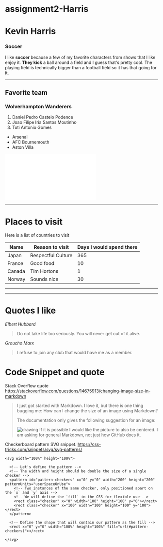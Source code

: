 # assignment2-Harris

# Kevin Harris

### Soccer  
I like **soccer** because a few of my favorite characters from shows that I like enjoy it. **They kick** a ball around a field and I guess that's pretty cool. The playing field is technically bigger than a football field so it has that going for it.

---

## Favorite team

### Wolverhampton Wanderers
1. Daniel Pedro Castelo Podence
2. Joao Filipe Iria Santos Moutinho
3. Toti Antonio Gomes

* Arsenal
* AFC Bournemouth
* Aston Villa

![About Me Page](AboutMe.md)

---

# Places to visit
Here is a list of countries to visit

|Name   | Reason to visit | Days I would spend there|
|---| --- | --- |
|Japan  | Respectful Culture | 365 |
| France | Good food | 10 |
| Canada | Tim Hortons | 1 |
| Norway | Sounds nice | 30 |

-------

---
# Quotes I like

*Elbert Hubbard*
>Do not take life too seriously. You will never get out of it alive.

*Groucho Marx*
>I refuse to join any club that would have me as a member.


# Code Snippet and quote

Stack Overflow quote <https://stackoverflow.com/questions/14675913/changing-image-size-in-markdown>

>I just got started with Markdown. I love it, but there is one thing bugging me: How can I change the size of an image using Markdown?
>
>The documentation only gives the following suggestion for an image:
>
>![drawing](drawing.jpg)
>If it is possible I would like the picture to also be centered. I am asking for general Markdown, not just how GitHub does it.

Checkerboard pattern SVG snippet. <https://css-tricks.com/snippets/svg/svg-patterns/>
```
<svg width="100%" height="100%">
    
  <!-- Let's define the pattern -->
  <!-- The width and height should be double the size of a single checker -->
  <pattern id="pattern-checkers" x="0" y="0" width="200" height="200" patternUnits="userSpaceOnUse">
    <!-- Two instances of the same checker, only positioned apart on the `x` and `y` axis -->
    <!-- We will define the `fill` in the CSS for flexible use -->
    <rect class="checker" x="0" width="100" height="100" y="0"></rect>
    <rect class="checker" x="100" width="100" height="100" y="100"></rect>
  </pattern>
  
  <!-- Define the shape that will contain our pattern as the fill -->
  <rect x="0" y="0" width="100%" height="100%" fill="url(#pattern-checkers)"></rect>
  
</svg>
```

